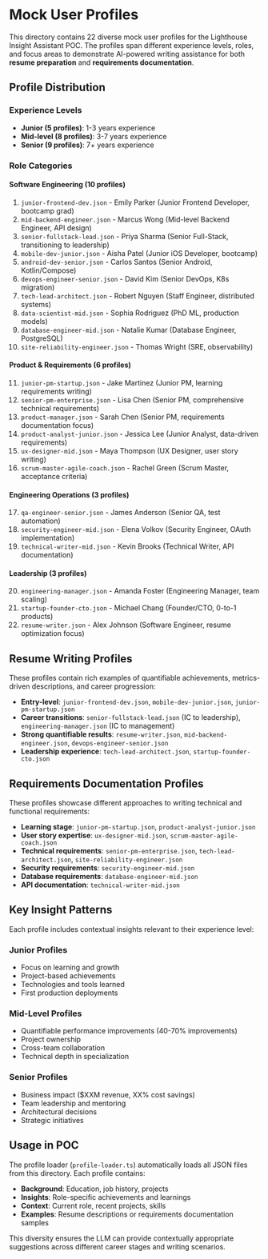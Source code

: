 # Mock User Profiles

This directory contains 22 diverse mock user profiles for the Lighthouse Insight Assistant POC. The profiles span different experience levels, roles, and focus areas to demonstrate AI-powered writing assistance for both **resume preparation** and **requirements documentation**.

## Profile Distribution

### Experience Levels
- **Junior (5 profiles)**: 1-3 years experience
- **Mid-level (8 profiles)**: 3-7 years experience
- **Senior (9 profiles)**: 7+ years experience

### Role Categories

#### Software Engineering (10 profiles)
1. `junior-frontend-dev.json` - Emily Parker (Junior Frontend Developer, bootcamp grad)
2. `mid-backend-engineer.json` - Marcus Wong (Mid-level Backend Engineer, API design)
3. `senior-fullstack-lead.json` - Priya Sharma (Senior Full-Stack, transitioning to leadership)
4. `mobile-dev-junior.json` - Aisha Patel (Junior iOS Developer, bootcamp)
5. `android-dev-senior.json` - Carlos Santos (Senior Android, Kotlin/Compose)
6. `devops-engineer-senior.json` - David Kim (Senior DevOps, K8s migration)
7. `tech-lead-architect.json` - Robert Nguyen (Staff Engineer, distributed systems)
8. `data-scientist-mid.json` - Sophia Rodriguez (PhD ML, production models)
9. `database-engineer-mid.json` - Natalie Kumar (Database Engineer, PostgreSQL)
10. `site-reliability-engineer.json` - Thomas Wright (SRE, observability)

#### Product & Requirements (6 profiles)
11. `junior-pm-startup.json` - Jake Martinez (Junior PM, learning requirements writing)
12. `senior-pm-enterprise.json` - Lisa Chen (Senior PM, comprehensive technical requirements)
13. `product-manager.json` - Sarah Chen (Senior PM, requirements documentation focus)
14. `product-analyst-junior.json` - Jessica Lee (Junior Analyst, data-driven requirements)
15. `ux-designer-mid.json` - Maya Thompson (UX Designer, user story writing)
16. `scrum-master-agile-coach.json` - Rachel Green (Scrum Master, acceptance criteria)

#### Engineering Operations (3 profiles)
17. `qa-engineer-senior.json` - James Anderson (Senior QA, test automation)
18. `security-engineer-mid.json` - Elena Volkov (Security Engineer, OAuth implementation)
19. `technical-writer-mid.json` - Kevin Brooks (Technical Writer, API documentation)

#### Leadership (3 profiles)
20. `engineering-manager.json` - Amanda Foster (Engineering Manager, team scaling)
21. `startup-founder-cto.json` - Michael Chang (Founder/CTO, 0-to-1 products)
22. `resume-writer.json` - Alex Johnson (Software Engineer, resume optimization focus)

## Resume Writing Profiles

These profiles contain rich examples of quantifiable achievements, metrics-driven descriptions, and career progression:

- **Entry-level**: `junior-frontend-dev.json`, `mobile-dev-junior.json`, `junior-pm-startup.json`
- **Career transitions**: `senior-fullstack-lead.json` (IC to leadership), `engineering-manager.json` (IC to management)
- **Strong quantifiable results**: `resume-writer.json`, `mid-backend-engineer.json`, `devops-engineer-senior.json`
- **Leadership experience**: `tech-lead-architect.json`, `startup-founder-cto.json`

## Requirements Documentation Profiles

These profiles showcase different approaches to writing technical and functional requirements:

- **Learning stage**: `junior-pm-startup.json`, `product-analyst-junior.json`
- **User story expertise**: `ux-designer-mid.json`, `scrum-master-agile-coach.json`
- **Technical requirements**: `senior-pm-enterprise.json`, `tech-lead-architect.json`, `site-reliability-engineer.json`
- **Security requirements**: `security-engineer-mid.json`
- **Database requirements**: `database-engineer-mid.json`
- **API documentation**: `technical-writer-mid.json`

## Key Insight Patterns

Each profile includes contextual insights relevant to their experience level:

### Junior Profiles
- Focus on learning and growth
- Project-based achievements
- Technologies and tools learned
- First production deployments

### Mid-Level Profiles
- Quantifiable performance improvements (40-70% improvements)
- Project ownership
- Cross-team collaboration
- Technical depth in specialization

### Senior Profiles
- Business impact ($XXM revenue, XX% cost savings)
- Team leadership and mentoring
- Architectural decisions
- Strategic initiatives

## Usage in POC

The profile loader (`profile-loader.ts`) automatically loads all JSON files from this directory. Each profile contains:

- **Background**: Education, job history, projects
- **Insights**: Role-specific achievements and learnings
- **Context**: Current role, recent projects, skills
- **Examples**: Resume descriptions or requirements documentation samples

This diversity ensures the LLM can provide contextually appropriate suggestions across different career stages and writing scenarios.
